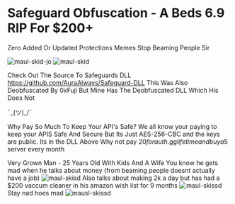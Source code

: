 # Safeguard Obfuscation - A Beds 6.9 RIP For $200+

Zero Added Or Updated Protections Memes
Stop Beaming People Sir

![maul-skid-jo](https://media.discordapp.net/attachments/810736212452179968/811197487183429632/unknown.png)
![maul-skid](https://media.discordapp.net/attachments/810736212452179968/811188417336573952/unknown.png)

Check Out The Source To Safeguards DLL
https://github.com/AuraAlways/Safeguard-DLL
This Was Also Deobfuscated By 0xFuji But Mine Has The Deobfuscated DLL Which His Does Not


¯\_(ツ)_/¯

Why Pay So Much To Keep Your API's Safe?
We all know your paying to keep your APIS Safe And Secure But Its Just AES-256-CBC and the keys are public. Its in the DLL Above
Why not pay $20 for auth.gg lifetime and buy a 5$ server every month

Very Grown Man - 25 Years Old With Kids And A Wife
You know he gets mad when he talks about money (from beaming people doesnt actually have a job)
![maul-skisd](https://media.discordapp.net/attachments/804419438706556938/810971471382839376/unknown.png)
Also talks about making 2k a day but has had a $200 vaccum cleaner in his amazon wish list for 9 months
![maul-skissd](https://media.discordapp.net/attachments/810736212452179968/811202391823220746/unknown.png)
Stay nad hoes mad
![mausl-skissd](https://media.discordapp.net/attachments/795624569846366260/811202822820724806/unknown.png)


